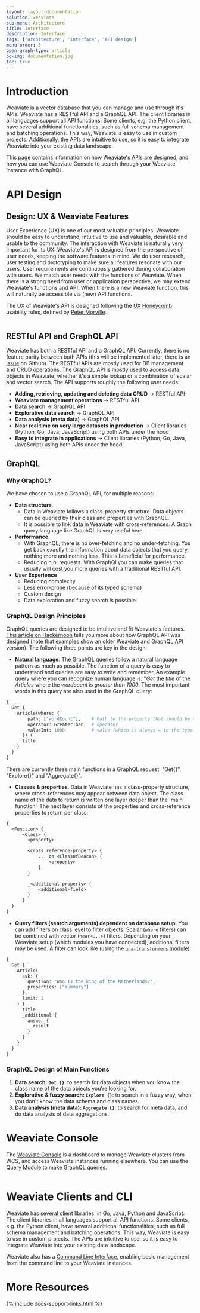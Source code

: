 ```yaml
---
layout: layout-documentation
solution: weaviate
sub-menu: Architecture
title: Interface
description: Interface
tags: ['architecture', 'interface', 'API design']
menu-order: 3
open-graph-type: article
og-img: documentation.jpg
toc: true
---
```


# Introduction

Weaviate is a vector database that you can manage and use through it's APIs. Weaviate has a RESTful API and a GraphQL API. The client libraries in all languages support all API functions. Some clients, e.g. the Python client, have several additional functionalities, such as full schema management and batching operations. This way, Weaviate is easy to use in custom projects. Additionally, the APIs are intuitive to use, so it is easy to integrate Weaviate into your existing data landscape. 

This page contains information on how Weaviate's APIs are designed, and how you can use Weaviate Console to search through your Weaviate instance with GraphQL.

# API Design

## Design: UX & Weaviate Features

User Experience (UX) is one of our most valuable principles. Weaviate should be easy to understand, intuitive to use and valuable, desirable and usable to the community. The interaction with Weaviate is naturally very important for its UX. Weaviate's API is designed from the perspective of user needs, keeping the software features in mind. We do user research, user testing and prototyping to make sure all features resonate with our users. User requirements are continuously gathered during collaboration with users. We match user needs with the functions of Weaviate. When there is a strong need from user or application perspective, we may extend Weaviate's functions and API. When there is a new Weaviate function, this will naturally be accessible via (new) API functions.

The UX of Weaviate's API is designed following the [UX Honeycomb](https://semanticstudios.com/user_experience_design/) usability rules, defined by [Peter Morville](https://semanticstudios.com/about/). 

![<img src="/img/api-ux.png" width="250"/>](/img/api-ux.png "Weaviate's API is designed following the UX Honeycomb")

## RESTful API and GraphQL API

Weaviate has both a RESTful API and a GraphQL API. Currently, there is no feature parity between both APIs (this will be implemented later, there is an [issue](https://github.com/semi-technologies/weaviate/issues/1540) on Github). The RESTful APIs are mostly used for DB management and CRUD operations. The GraphQL API is mostly used to access data objects in Weaviate, whether it's a simple lookup or a combination of scalar and vector search. The API supports roughly the following user needs:

* **Adding, retrieving, updating and deleting data CRUD** -> RESTful API
* **Weaviate management operations** -> RESTful API 
* **Data search** -> GraphQL API
* **Explorative data search** -> GraphQL API
* **Data analysis (meta data)** -> GraphQL API
* **Near real time on very large datasets in production** -> Client libraries (Python, Go, Java, JavaScript) using both APIs under the hood
* **Easy to integrate in applications** -> Client libraries (Python, Go, Java, JavaScript) using both APIs under the hood

## GraphQL 

### Why GraphQL?
We have chosen to use a GraphQL API, for multiple reasons:
* **Data structure**. 
  * Data in Weaviate follows a class-property structure. Data objects can be queried by their class and properties with GraphQL. 
  * It is possible to link data in Weaviate with cross-references. A Graph query language like GraphQL is very useful here.
* **Performance**.
  * With GraphQL, there is no over-fetching and no under-fetching. You get back exactly the information about data objects that you query, nothing more and nothing less. This is beneficial for performance.
  * Reducing n.o. requests. With GraphQl you can make queries that usually will cost you more queries with a traditional RESTful API.
* **User Experience**
  * Reducing complexity. 
  * Less error-prone (because of its typed schema)
  * Custom design
  * Data exploration and fuzzy search is possible

### GraphQL Design Principles
GraphQL queries are designed to be intuitive and fit Weaviate's features. [This article on Hackernoon](https://hackernoon.com/how-weaviates-graphql-api-was-designed-t93932tl) tells you more about how GraphQL API was designed (note that examples show an older Weaviate and GraphQL API version). The following three points are key in the design: 

* **Natural language**. The GraphQL queries follow a natural language pattern as much as possible. The function of a query is easy to understand and queries are easy to write and remember. An example query where you can recognize human language is: "*Get* the *title* of the *Articles* where the *wordcount* is *greater than* *1000*. The most important words in this query are also used in the GraphQL query:

```graphql
{
  Get {
    Article(where: {
        path: ["wordCount"],    # Path to the property that should be used
        operator: GreaterThan,  # operator
        valueInt: 1000          # value (which is always = to the type of the path property)
      }) {
      title
    }
  }
}
```

There are currently three main functions in a GraphQL request: "Get{}", "Explore{}" and "Aggregate{}". 

* **Classes & properties**. Data in Weaviate has a class-property structure, where cross-references may appear between data object. The class name of the data to return is written one layer deeper than the 'main function'. The next layer consists of the properties and cross-reference properties to return per class:

```graphql
{
  <Function> {
      <Class> {
        <property>

        <cross_reference-property> {
            ... on <ClassOfBeacon> {
                <property>
            }
        }

        _<additional-property> {
            <additional-field>
        }
      }
  }
}
```

* **Query filters (search arguments) dependent on database setup**. You can add filters on class level to filter objects. Scalar (`where` filters) can be combined with vector (`near<...>`) filters. Depending on your Weaviate setup (which modules you have connected), additional filters may be used. A filter can look like (using the [`qna-transformers` module](../modules/qna-transformers.html)):

```graphql
{
  Get {
    Article(
      ask: {
        question: "Who is the king of the Netherlands?",
        properties: ["summary"]
      }, 
      limit: 1
    ) {
      title
      _additional {
        answer {
          result
        }
      }
    }
  }
}
```

### GraphQL Design of Main Functions

1. **Data search: `Get {}`**: to search for data objects when you know the class name of the data objects you're looking for.
2. **Explorative & fuzzy search: `Explore {}`**: to search in a fuzzy way, when you don't know the data schema and class names.
3. **Data analysis (meta data): `Aggregate {}`**: to search for meta data, and do data analysis of data aggregations. 

# Weaviate Console

The [Weaviate Console](http://console.semi.technology/) is a dashboard to manage Weaviate clusters from WCS, and access Weaviate instances running elsewhere. You can use the Query Module to make GraphQL queries.

![<img src="/img/console-capture.png" width="250"/>](/img/console-capture.png "GraphQL Query Module in Weaviate Console")

# Weaviate Clients and CLI

Weaviate has several client libraries: in [Go](../client-libraries/go.html), [Java](../client-libraries/java.html), [Python](../client-libraries/python.html) and [JavaScript](../client-libraries/javascript.html). The client libraries in all languages support all API functions. Some clients, e.g. the Python client, have several additional functionalities, such as full schema management and batching operations. This way, Weaviate is easy to use in custom projects. The APIs are intuitive to use, so it is easy to integrate Weaviate into your existing data landscape. 

Weaviate also has a [Command Line Interface](../client-libraries/cli.html), enabling basic management from the command line to your Weaviate instances.

# More Resources

{% include docs-support-links.html %}






